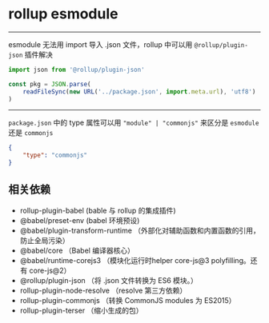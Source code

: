 # rollup esmodule

---

esmodule 无法用 import 导入 .json 文件，rollup 中可以用 `@rollup/plugin-json` 插件解决

```js
import json from '@rollup/plugin-json'

const pkg = JSON.parse(
	readFileSync(new URL('../package.json', import.meta.url), 'utf8')
)
```

---

`package.json` 中的 type 属性可以用 `"module" | "commonjs"` 来区分是 `esmodule` 还是 `commonjs`

```json
{
	"type": "commonjs"
}
```

## 相关依赖

- rollup-plugin-babel (bable 与 rollup 的集成插件)
- @babel/preset-env (babel 环境预设)
- @babel/plugin-transform-runtime （外部化对辅助函数和内置函数的引用，防止全局污染）
- @babel/core （Babel 编译器核心）
- @babel/runtime-corejs3 （模块化运行时helper core-js@3 polyfilling。还有 core-js@2）
- @rollup/plugin-json （将 .json 文件转换为 ES6 模块。）
- rollup-plugin-node-resolve （resolve 第三方依赖）
- rollup-plugin-commonjs （转换 CommonJS modules 为 ES2015）
- rollup-plugin-terser （缩小生成的包）
